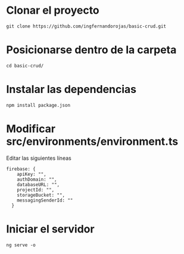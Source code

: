 # Clonar el proyecto
```git clone https://github.com/ingfernandorojas/basic-crud.git ```

# Posicionarse dentro de la carpeta
```cd basic-crud/```

# Instalar las dependencias
```npm install package.json```

# Modificar src/environments/environment.ts
Editar las siguientes líneas
```
firebase: {
    apiKey: "",
    authDomain: "",
    databaseURL: "",
    projectId: "",
    storageBucket: "",
    messagingSenderId: ""
  }
```

# Iniciar el servidor
```ng serve -o```

